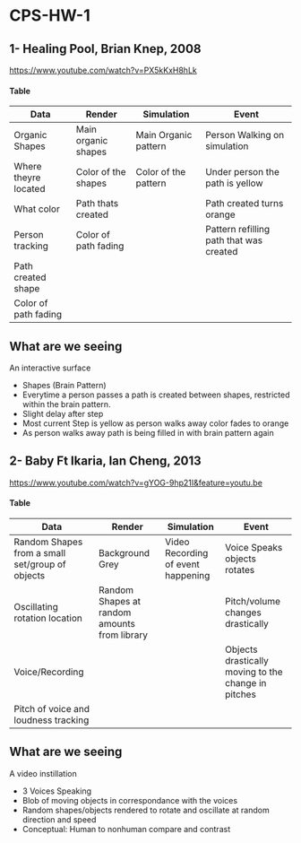 # CPS-HW-1

## 1- Healing Pool, Brian Knep, 2008
https://www.youtube.com/watch?v=PX5kKxH8hLk

#### Table

Data                    | Render                | Simulation             | Event
----------------------- | --------------------- | ---------------------- | ---------------------
Organic Shapes        |Main organic shapes |Main Organic pattern |Person Walking on simulation
Where theyre located  |Color of the shapes |Color of the pattern |Under person the path is yellow
What color            |Path thats created ||Path created turns orange
Person tracking       |Color of path fading ||Pattern refilling path that was created
Path created shape    | |
Color of path fading  |  |

## What are we seeing

An interactive surface
  - Shapes (Brain Pattern)
  - Everytime a person passes a path is created between shapes, restricted within the brain pattern.
  - Slight delay after step
  - Most current Step is yellow as person walks away color fades to orange
  - As person walks away path is being filled in with brain pattern again
  


## 2- Baby Ft Ikaria, Ian Cheng, 2013
https://www.youtube.com/watch?v=gYOG-9hp21I&feature=youtu.be

#### Table

Data                    | Render                | Simulation             | Event
----------------------- | --------------------- | ---------------------- | ---------------------
Random Shapes from a small set/group of objects|Background Grey| Video Recording of event happening|Voice Speaks objects rotates
Oscillating rotation location   |Random Shapes at random amounts from library||Pitch/volume changes drastically
Voice/Recording|||Objects drastically moving to the change in pitches
Pitch of voice and loudness tracking|||

## What are we seeing

A video instillation
  - 3 Voices Speaking
  - Blob of moving objects in correspondance with the voices
  - Random shapes/objects rendered to rotate and oscillate at random direction and speed
  - Conceptual: Human to nonhuman compare and contrast
